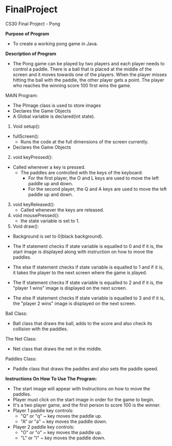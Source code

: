 # FinalProject

CS30 Final Project - Pong

**Purpose of Program**
- To create a working pong game in Java.

**Description of Program**
- The Pong game can be played by two players and each player needs to control a paddle. There is a ball that is placed at the middle of the screen and it moves towards one of the players. When the player misses hitting the ball with the paddle, the other player gets a point. The player who reaches the winning score 100 first wins the game.


MAIN Program:
- The PImage class is used to store images
- Declares the Game Objects
- A Global variable is declared(int state).
 1. Void setup():
 - fullScreen():
   -  Runs the code at the full dimensions of the screen currently.
 -  Declares the Game Objects
2. void keyPressed():
 - Called whenever a key is pressed.
    - The paddles are controlled with the keys of the keyboard:
      - For the first player, the O and L keys are used to move the left paddle up and down.
       - For the second player, the Q and A keys are used to move the left paddle up and down.
3. void keyReleased():
   -  Called whenever the keys are released.
4. void mousePressed():
   - the state variable is set to 1.
5. Void draw():
  - Background is set to 0(black background).
  - The If statement checks If state variable is equalled to 0 and if it is, the start image is displayed along with instruction on how to move the paddles.
   -  The else If statement checks if state variable is equalled to 1 and if it is, it takes the player to the next screen where the game is played.

 - The If statement checks If state variable is equalled to 2 and if it is, the "player 1 wins" image is displayed on the next screen.
  - The else If statement checks If state variable is equalled to 3 and if it is, the "player 2 wins" image is displayed on the next screen.


Ball Class:
 - Ball class that draws the ball, adds to the score and also check its collision with the paddles.

The Net Class:
 - Net class that draws the net in the middle.

 Paddles Class:
 - Paddle class that draws the paddles and also sets the paddle speed.

**Instructions On How To Use The Program:**
- The start image will appear with Instructions on how to move the paddles.
 - Player must click on the start image in order for the game to begin.
 - It's a two player game, and the first person to score 100
 is the winner.
- Player 1 paddle key controls:
  - "Q" or "q" ~ key moves the paddle up.
  - "A" or "a" ~ key moves the paddle down.
- Player 2 paddle key controls:
  - "O" or "o" ~ key moves the paddle up.
  - "L" or "l" ~ key moves the paddle down.
